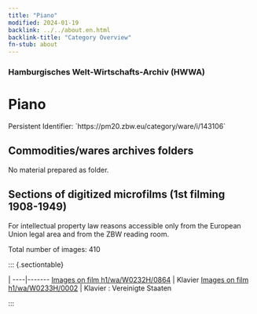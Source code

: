 ```yaml
---
title: "Piano"
modified: 2024-01-19
backlink: ../../about.en.html
backlink-title: "Category Overview"
fn-stub: about
---
```


### Hamburgisches Welt-Wirtschafts-Archiv (HWWA)

# Piano

<div class="hint">Persistent Identifier: `https://pm20.zbw.eu/category/ware/i/143106`</div>







## Commodities/wares archives folders





No material prepared as folder.



<a id="filmsections" />

## Sections of digitized microfilms (1st filming 1908-1949)

<p>For intellectual property law reasons accessible only from the European Union legal area and from the ZBW reading room.</p>



<p>Total number of images: 410</p>




::: {.sectiontable}

 | 
----|-------
<a class="btn" href="https://pm20.zbw.eu/film/h1/wa/W0232H/0864" rel="nofollow">Images on film h1/wa/W0232H/0864</a> | Klavier
<a class="btn" href="https://pm20.zbw.eu/film/h1/wa/W0233H/0002" rel="nofollow">Images on film h1/wa/W0233H/0002</a> | Klavier : Vereinigte Staaten


:::
















